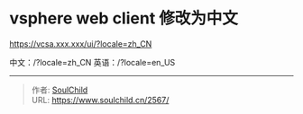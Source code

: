 # vsphere web client 修改为中文

<!--more-->
https://vcsa.xxx.xxx/ui/?locale=zh_CN

中文：/?locale=zh_CN
英语：/?locale=en_US



---

> 作者: [SoulChild](https://www.soulchild.cn)  
> URL: https://www.soulchild.cn/2567/  


